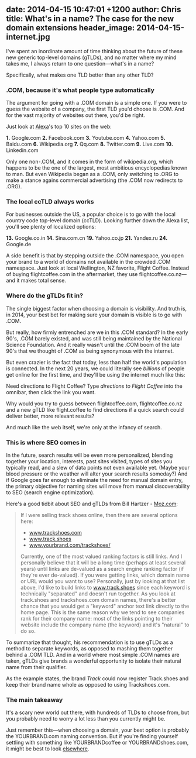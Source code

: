 date: 2014-04-15 10:47:01 +1200
author: Chris
title: What's in a name? The case for the new domain extensions
header_image: 2014-04-15-internet.jpg
----

<!-- excerpt -->

I've spent an inordinate amount of time thinking about the future of these new generic top-level domains (gTLDs), and no matter where my mind takes me, I always return to one question—what's in a name?

Specifically, what makes one TLD better than any other TLD?

<!-- /excerpt -->

### .COM, because it's what people type automatically

The argument for going with a .COM domain is a simple one. If you were to guess the website of a company, the first TLD you'd choose is .COM. And for the vast majority of websites out there, you'd be right. 

Just look at [Alexa](http://www.alexa.com/topsites)'s top 10 sites on the web:

**1.** Google.com
**2.** Facebook.com
**3.** Youtube.com
**4.** Yahoo.com
**5.** Baidu.com
**6.** Wikipedia.org
**7.** Qq.com
**8.** Twitter.com
**9.** Live.com
**10.** Linkedin.com

Only one non-.COM, and it comes in the form of wikipedia.org, which happens to be the one of the largest, most ambitious encyclopedias known to man. But even Wikipedia began as a .COM, only switching to .ORG to make a stance agains commercial advertising (the .COM now redirects to .ORG).

### The local ccTLD always works

For businesses outside the US, a popular choice is to go with the local country code top-level domain (ccTLD). Looking further down the Alexa list, you'll see plenty of localized options:

**13.** Google.co.in
**14.** Sina.com.cn
**19.** Yahoo.co.jp
**21.** Yandex.ru
**24.** Google.de

A side benefit is that by stepping outside the .COM namespace, you open your brand to a world of domains not available in the crowded .COM namespace. Just look at local Wellington, NZ favorite, Flight Coffee. Instead of buying flightcoffee.com in the aftermarket, they use flightcoffee.co.nz—and it makes total sense. 

### Where do the gTLDs fit in?

The single biggest factor when choosing a domain is visibility. And truth is, in 2014, your best bet for making sure your domain is visible is to go with .COM.

But really, how firmly entrenched are we in this .COM standard? In the early 90's, .COM barely existed, and was still being maintained by the National Science Foundation. And it really wasn't until the .COM boom of the late 90's that we thought of .COM as being synonymous with the internet. 

But even crazier is the fact that today, less than half the world's population is connected. In the next 20 years, we could literally see *billions* of people get online for the first time, and they'll be using the internet much like this:

Need directions to Flight Coffee? Type *directions to Flight Coffee* into the omnibar, then click the link you want. 

Why would you try to guess between flightcoffee.com, flightcoffee.co.nz and a new gTLD like flight.coffee  to find directions if a quick search could deliver better, more relevant results?

And much like the web itself, we're only at the infancy of search. 

### This is where SEO comes in 

In the future, search results will be even more personalized, blending together your location, interests, past sites visited, types of sites you typically read, and a slew of data points not even available yet. (Maybe your blood pressure or the weather will alter your search results someday?) And if Google goes far enough to eliminate the need for manual domain entry, the primary objective for naming sites will move from manual discoverability to SEO (search engine optimization). 

Here's a good tidbit about SEO and gTLDs from Bill Hartzer - [Moz.com](http://moz.com/ugc/an-seos-guide-to-acquiring-new-gtlds):

> If I were selling track shoes online, then there are several options here:
>
> + www.trackshoes.com
> + www.track.shoes
> + www.yourbrand.com/trackshoes/
>
> Currently, one of the most valued ranking factors is still links. And I personally believe that it will be a long time (perhaps at least several years) until links are de-valued as a search engine ranking factor (if they're ever de-valued). If you were getting links, which domain name or URL would you want to use? Personally, just by looking at that list above, I'd like to build links to www.track.shoes since each keyword is technically "separated" and doesn't run together. As you look at track.shoes and trackshoes.com domain names, there's a better chance that you would get a "keyword" anchor text link directly to the home page. This is the same reason why we tend to see companies rank for their company name: most of the links pointing to their website include the company name (the keyword) and it's "natural" to do so.

To summarize that thought, his recommendation is to use gTLDs as a method to separate keywords, as opposed to mashing them together behind a .COM TLD. And in a world where most simple .COM names are taken, gTLDs give brands a wonderful opportunity to isolate their natural name from their qualifier. 

As the example states, the brand *Track* could now register Track.shoes and keep their brand name whole as opposed to using Trackshoes.com.

### The main takeaway

It's a scary new world out there, with hundreds of TLDs to choose from, but you probably need to worry a lot less than you currently might be.

Just remember this—when choosing a domain, your best option is probably the YOURBRAND.com naming convention. But if you're finding yourself settling with something like YOURBRANDcoffee or YOURBRANDshoes.com, it might be best to look [elsewhere](https://iwantmyname.com/domains/new-gtld-domain-extensions).
